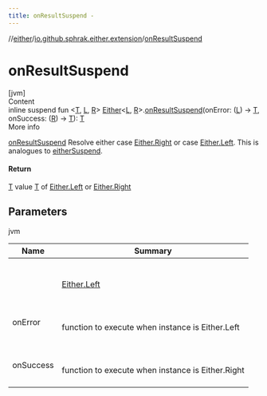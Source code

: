 ```yaml
---
title: onResultSuspend -
---
```

//[either](../index.md)/[io.github.sphrak.either.extension](index.md)/[onResultSuspend](on-result-suspend.md)



# onResultSuspend  
[jvm]  
Content  
inline suspend fun <[T](on-result-suspend.md), [L](on-result-suspend.md), [R](on-result-suspend.md)> [Either](../io.github.sphrak.either/-either/index.md)<[L](on-result-suspend.md), [R](on-result-suspend.md)>.[onResultSuspend](on-result-suspend.md)(onError: ([L](on-result-suspend.md)) -> [T](on-result-suspend.md), onSuccess: ([R](on-result-suspend.md)) -> [T](on-result-suspend.md)): [T](on-result-suspend.md)  
More info  


[onResultSuspend](on-result-suspend.md) Resolve either case [Either.Right](../io.github.sphrak.either/-either/-right/index.md) or case [Either.Left](../io.github.sphrak.either/-either/-left/index.md). This is analogues to [eitherSuspend](either-suspend.md).



#### Return  


[T](on-result-suspend.md) value [T](on-result-suspend.md) of [Either.Left](../io.github.sphrak.either/-either/-left/index.md) or [Either.Right](../io.github.sphrak.either/-either/-right/index.md)



## Parameters  
  
jvm  
  
|  Name|  Summary| 
|---|---|
| <a name="io.github.sphrak.either.extension//onResultSuspend/io.github.sphrak.either.Either[TypeParam(bounds=[kotlin.Any?]),TypeParam(bounds=[kotlin.Any?])]#kotlin.Function1[TypeParam(bounds=[kotlin.Any?]),TypeParam(bounds=[kotlin.Any?])]#kotlin.Function1[TypeParam(bounds=[kotlin.Any?]),TypeParam(bounds=[kotlin.Any?])]/PointingToDeclaration/"></a><receiver>| <a name="io.github.sphrak.either.extension//onResultSuspend/io.github.sphrak.either.Either[TypeParam(bounds=[kotlin.Any?]),TypeParam(bounds=[kotlin.Any?])]#kotlin.Function1[TypeParam(bounds=[kotlin.Any?]),TypeParam(bounds=[kotlin.Any?])]#kotlin.Function1[TypeParam(bounds=[kotlin.Any?]),TypeParam(bounds=[kotlin.Any?])]/PointingToDeclaration/"></a><br><br>[Either.Left](../io.github.sphrak.either/-either/-left/index.md)<br><br>
| <a name="io.github.sphrak.either.extension//onResultSuspend/io.github.sphrak.either.Either[TypeParam(bounds=[kotlin.Any?]),TypeParam(bounds=[kotlin.Any?])]#kotlin.Function1[TypeParam(bounds=[kotlin.Any?]),TypeParam(bounds=[kotlin.Any?])]#kotlin.Function1[TypeParam(bounds=[kotlin.Any?]),TypeParam(bounds=[kotlin.Any?])]/PointingToDeclaration/"></a>onError| <a name="io.github.sphrak.either.extension//onResultSuspend/io.github.sphrak.either.Either[TypeParam(bounds=[kotlin.Any?]),TypeParam(bounds=[kotlin.Any?])]#kotlin.Function1[TypeParam(bounds=[kotlin.Any?]),TypeParam(bounds=[kotlin.Any?])]#kotlin.Function1[TypeParam(bounds=[kotlin.Any?]),TypeParam(bounds=[kotlin.Any?])]/PointingToDeclaration/"></a><br><br>function to execute when instance is Either.Left<br><br>
| <a name="io.github.sphrak.either.extension//onResultSuspend/io.github.sphrak.either.Either[TypeParam(bounds=[kotlin.Any?]),TypeParam(bounds=[kotlin.Any?])]#kotlin.Function1[TypeParam(bounds=[kotlin.Any?]),TypeParam(bounds=[kotlin.Any?])]#kotlin.Function1[TypeParam(bounds=[kotlin.Any?]),TypeParam(bounds=[kotlin.Any?])]/PointingToDeclaration/"></a>onSuccess| <a name="io.github.sphrak.either.extension//onResultSuspend/io.github.sphrak.either.Either[TypeParam(bounds=[kotlin.Any?]),TypeParam(bounds=[kotlin.Any?])]#kotlin.Function1[TypeParam(bounds=[kotlin.Any?]),TypeParam(bounds=[kotlin.Any?])]#kotlin.Function1[TypeParam(bounds=[kotlin.Any?]),TypeParam(bounds=[kotlin.Any?])]/PointingToDeclaration/"></a><br><br>function to execute when instance is Either.Right<br><br>
  
  



